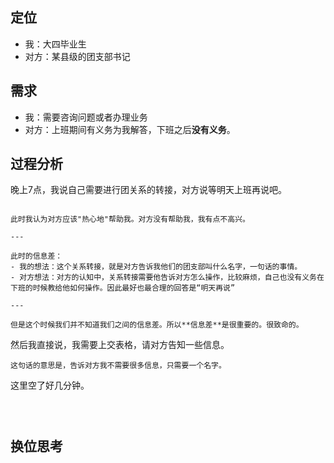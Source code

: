 ## 定位

- 我：大四毕业生
- 对方：某县级的团支部书记

## 需求

- 我：需要咨询问题或者办理业务
- 对方：上班期间有义务为我解答，下班之后**没有义务**。

## 过程分析

晚上7点，我说自己需要进行团关系的转接，对方说等明天上班再说吧。

```ad-note

此时我认为对方应该"热心地"帮助我。对方没有帮助我，我有点不高兴。

---

此时的信息差：
- 我的想法：这个关系转接，就是对方告诉我他们的团支部叫什么名字，一句话的事情。
- 对方想法：对方的认知中，关系转接需要他告诉对方怎么操作，比较麻烦，自己也没有义务在下班的时候教给他如何操作。因此最好也最合理的回答是“明天再说”

---

但是这个时候我们并不知道我们之间的信息差。所以**信息差**是很重要的。很致命的。

```

然后我直接说，我需要上交表格，请对方告知一些信息。

```ad-note
这句话的意思是，告诉对方我不需要很多信息，只需要一个名字。
```

这里空了好几分钟。

```



```


## 换位思考


